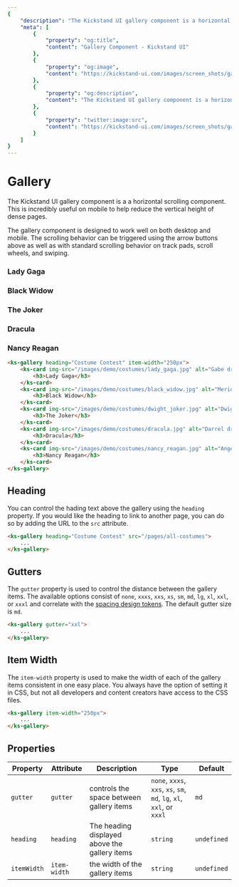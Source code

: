 ```yaml
---
{
    "description": "The Kickstand UI gallery component is a horizontal scrolling component designed to reduce the density and complexity of pages.",
    "meta": [
        {
            "property": "og:title",
            "content": "Gallery Component - Kickstand UI"
        },
        {
            "property": "og:image",
            "content": "https://kickstand-ui.com/images/screen_shots/gallery.png"
        },
        {
            "property": "og:description",
            "content": "The Kickstand UI gallery component is a horizontal scrolling component designed to reduce the density and complexity of pages."
        },
        {
            "property": "twitter:image:src",
            "content": "https://kickstand-ui.com/images/screen_shots/gallery.png"
        }
    ]
}
---
```


# Gallery

The Kickstand UI gallery component is a a horizontal scrolling component. This is incredibly useful on mobile to help reduce the vertical height of dense pages.

The gallery component is designed to work well on both desktop and mobile. The scrolling behavior can be triggered using the arrow buttons above as well as with standard scrolling behavior on track pads, scroll wheels, and swiping.

<div class="my-lg">
    <style>
        .card-img ks-img {
            height: 140px;
            overflow-y: hidden;
        }
    </style>
    <ks-gallery heading="Costume Contest" item-width="250px">
        <ks-card img-src="/images/demo/costumes/lady_gaga.jpg" alt="Gabe dressed as Lady Gaga">
            <h3>Lady Gaga</h3>
        </ks-card>
        <ks-card img-src="/images/demo/costumes/black_widow.jpg" alt="Merideth dressed as Black Widow">
            <h3>Black Widow</h3>
        </ks-card>
        <ks-card img-src="/images/demo/costumes/dwight_joker.jpg" alt="Dwight dressed as The Joker">
            <h3>The Joker</h3>
        </ks-card>
        <ks-card img-src="/images/demo/costumes/dracula.jpg" alt="Darrel dressed as Dracula">
            <h3>Dracula</h3>
        </ks-card>
        <ks-card img-src="/images/demo/costumes/nancy_reagan.jpg" alt="Angela dressed as Nancy Reagan">
            <h3>Nancy Reagan</h3>
        </ks-card>
    </ks-gallery>
</div>

```html
<ks-gallery heading="Costume Contest" item-width="250px">
    <ks-card img-src="/images/demo/costumes/lady_gaga.jpg" alt="Gabe dressed as Lady Gaga">
        <h3>Lady Gaga</h3>
    </ks-card>
    <ks-card img-src="/images/demo/costumes/black_widow.jpg" alt="Merideth dressed as Black Widow">
        <h3>Black Widow</h3>
    </ks-card>
    <ks-card img-src="/images/demo/costumes/dwight_joker.jpg" alt="Dwight dressed as The Joker">
        <h3>The Joker</h3>
    </ks-card>
    <ks-card img-src="/images/demo/costumes/dracula.jpg" alt="Darrel dressed as Dracula">
        <h3>Dracula</h3>
    </ks-card>
    <ks-card img-src="/images/demo/costumes/nancy_reagan.jpg" alt="Angela dressed as Nancy Reagan">
        <h3>Nancy Reagan</h3>
    </ks-card>
</ks-gallery>
```

## Heading

You can control the hading text above the gallery using the `heading` property. If you would like the heading to link to another page, you can do so by adding the URL to the `src` attribute.

```html
<ks-gallery heading="Costume Contest" src="/pages/all-costumes">
    ...
</ks-gallery>
```

## Gutters

The `gutter` property is used to control the distance between the gallery items. The available options consist of `none`, `xxxs`, `xxs`, `xs`, `sm`, `md`, `lg`, `xl`, `xxl`, or `xxxl` and correlate with the [spacing design tokens](../design-tokens/spacing.md). The default gutter size is `md`.

```html
<ks-gallery gutter="xxl">
    ...
</ks-gallery>
```

## Item Width

The `item-width` property is used to make the width of each of the gallery items consistent in one easy place. You always have the option of setting it in CSS, but not all developers and content creators have access to the CSS files.

```html
<ks-gallery item-width="250px">
    ...
</ks-gallery>
```

## Properties

| Property    | Attribute    | Description | Type                                                                                   | Default     |
| ----------- | ------------ | ----------- | -------------------------------------------------------------------------------------- | ----------- |
| `gutter`   | `gutter`   | controls the space between gallery items | `none`, `xxxs`, `xxs`, `xs`, `sm`, `md`, `lg`, `xl`, `xxl`, or `xxxl`                                   | `md` |
| `heading`   | `heading`    | The heading displayed above the gallery items            | `string`                                                                               | `undefined` |
| `itemWidth` | `item-width` | the width of the gallery items            | `string`                                                                               | `undefined` |
